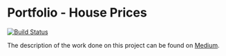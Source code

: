 # Portfolio - House Prices

[![Build Status](https://app.travis-ci.com/JoaoPicolo/Portfolio-HousePrices.svg?branch=main)](https://app.travis-ci.com/JoaoPicolo/Portfolio-HousePrices)

The description of the work done on this project can be found on [Medium](https://picolojoaop.medium.com/house-prices-part-i-2d5c5ae93042).